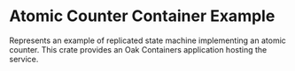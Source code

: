 # Atomic Counter Container Example

Represents an example of replicated state machine implementing an atomic
counter. This crate provides an Oak Containers application hosting the service.
